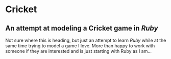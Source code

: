 # Cricket

## An attempt at modeling a Cricket game in *Ruby*

Not sure where this is heading, but just an attempt to learn *Ruby* while at the same time trying to model a game I love.  More than happy to work with someone if they are interested and is just starting with Ruby as I am...

